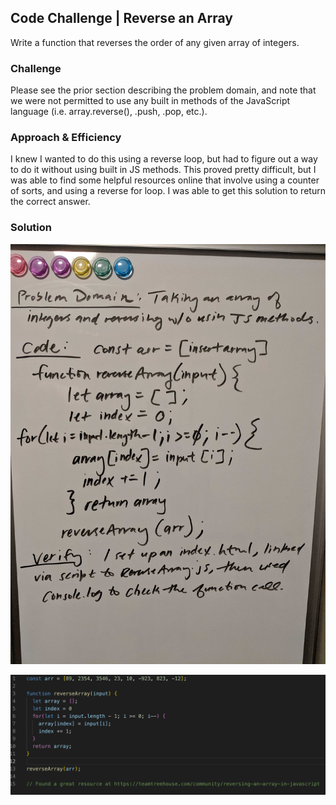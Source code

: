 ## Code Challenge | Reverse an Array
Write a function that reverses the order of any given array of integers.  

### Challenge
Please see the prior section describing the problem domain, and note that we were not permitted to use any built in methods of the JavaScript language (i.e. array.reverse(), .push, .pop, etc.).

### Approach & Efficiency
I knew I wanted to do this using a reverse loop, but had to figure out a way to do it without using built in JS methods. This proved pretty difficult, but I was able to find some helpful resources online that involve using a counter of sorts, and using a reverse for loop. I was able to get this solution to return the correct answer. 

### Solution
![Whiteboarding](../../assets/array-reverse.png)

![VSCode Solution](../../assets/array-reverse-solution.png)